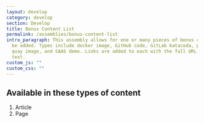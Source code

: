 ```yaml
---
layout: develop
category: develop
section: Develop
title: Bonus Content List
permalink: /assemblies/bonus-content-list
intro_paragraph: This assembly allows for one or many pieces of bonus content to
  be added. Types include docker image, GitHub code, GitLab katacoda, podcast,
  quay image, and SAAS demo. Links are added to each with the full URL and link
  text.
custom_js: ""
custom_css: ""
---
```

## Available in these types of content

1. Article
2. Page
